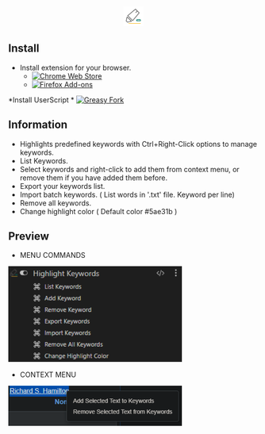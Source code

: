 <p align="center">
  <img height="40" src="https://raw.githubusercontent.com/huseidon/Highlight-Keywords-Userscript/refs/heads/huseidon/img/icon.svg">
</p>

## Install
  * Install extension for your browser.
    * [![Chrome Web Store](https://img.shields.io/badge/Chrome%20Web%20Store-Install-brightgreen.svg)](https://chromewebstore.google.com/detail/violentmonkey/jinjaccalgkegednnccohejagnlnfdag)
    * [![Firefox Add-ons](https://img.shields.io/badge/Firefox%20Add--ons-Install-orange.svg)](https://addons.mozilla.org/en-US/firefox/addon/violentmonkey/)

  *Install UserScript
    * [![Greasy Fork](https://img.shields.io/badge/Greasy%20Fork-Install-blue.svg)](https://greasyfork.org/scripts/511761-highlight-keywords)

## Information
 * Highlights predefined keywords with Ctrl+Right-Click options to manage keywords.
 * List Keywords.
 * Select keywords and right-click to add them from context menu, or remove them if you have added them before.
 * Export your keywords list.
 * Import batch keywords. ( List words in '.txt' file. Keyword per line)
 * Remove all keywords.
 * Change highlight color ( Default color #5ae31b )

## Preview
 * MENU COMMANDS
<img width="350" src="https://raw.githubusercontent.com/huseidon/Highlight-Keywords-Userscript/refs/heads/huseidon/img/preview.png">

 * CONTEXT MENU
<img width="350" src="https://raw.githubusercontent.com/huseidon/Highlight-Keywords-Userscript/refs/heads/huseidon/img/context.png">
